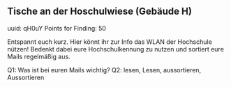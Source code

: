 ## Tische an der Hoschulwiese (Gebäude H)
uuid: qH0uY
Points for Finding: 50

Entspannt euch kurz. Hier könnt ihr zur Info das WLAN der Hochschule nützen!
Bedenkt dabei eure Hochschulkennung zu nutzen und sortiert eure Mails regelmäßig aus.

Q1: Was ist bei euren Mails wichtig?
Q2: lesen, Lesen, aussortieren, Aussortieren


